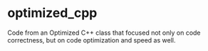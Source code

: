 # optimized_cpp
Code from an Optimized C++ class that focused not only on code correctness, but on code optimization and speed as well.

